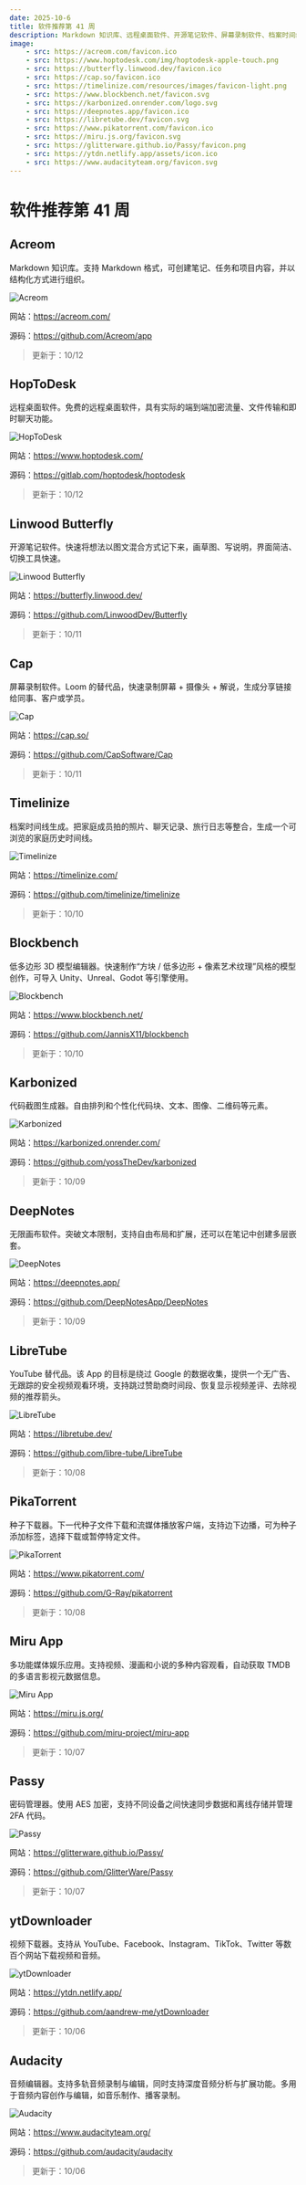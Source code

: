 ```yaml
---
date: 2025-10-6
title: 软件推荐第 41 周
description: Markdown 知识库、远程桌面软件、开源笔记软件、屏幕录制软件、档案时间线生成、3D 模型编辑器、代码截图生成器、Karbonized、无限画布软件、YouTube 替代品、种子下载器、多功能媒体娱乐应用、密码管理器、视频下载器、音频编辑器。
image: 
    - src: https://acreom.com/favicon.ico
    - src: https://www.hoptodesk.com/img/hoptodesk-apple-touch.png
    - src: https://butterfly.linwood.dev/favicon.ico
    - src: https://cap.so/favicon.ico
    - src: https://timelinize.com/resources/images/favicon-light.png
    - src: https://www.blockbench.net/favicon.svg
    - src: https://karbonized.onrender.com/logo.svg
    - src: https://deepnotes.app/favicon.ico
    - src: https://libretube.dev/favicon.svg
    - src: https://www.pikatorrent.com/favicon.ico
    - src: https://miru.js.org/favicon.svg
    - src: https://glitterware.github.io/Passy/favicon.png
    - src: https://ytdn.netlify.app/assets/icon.ico
    - src: https://www.audacityteam.org/favicon.svg
---
```


# 软件推荐第 41 周

## Acreom <Badge type="warning" text="Web" /> <Badge type="info" text="移动端" /> <Badge type="tip" text="桌面端" />

Markdown 知识库。支持 Markdown 格式，可创建笔记、任务和项目内容，并以结构化方式进行组织。

<ClientOnly><Img src="/images/software/2025/41/acreom.webp" alt="Acreom" /></ClientOnly>

网站：https://acreom.com/

源码：https://github.com/Acreom/app

> 更新于：10/12

## HopToDesk <Badge type="info" text="移动端" /> <Badge type="tip" text="桌面端" />

远程桌面软件。免费的远程桌面软件，具有实际的端到端加密流量、文件传输和即时聊天功能。

<ClientOnly><Img src="/images/software/2025/41/hop-to-desk.webp" alt="HopToDesk" /></ClientOnly>

网站：https://www.hoptodesk.com/

源码：https://gitlab.com/hoptodesk/hoptodesk

> 更新于：10/12

## Linwood Butterfly <Badge type="warning" text="Web" /> <Badge type="info" text="移动端" /> <Badge type="tip" text="桌面端" />

开源笔记软件。快速将想法以图文混合方式记下来，画草图、写说明，界面简洁、切换工具快速。

<ClientOnly><Img src="/images/software/2025/41/linwood-butterfly.webp" alt="Linwood Butterfly" /></ClientOnly>

网站：https://butterfly.linwood.dev/

源码：https://github.com/LinwoodDev/Butterfly

> 更新于：10/11

## Cap <Badge type="tip" text="桌面端" />

屏幕录制软件。Loom 的替代品，快速录制屏幕 + 摄像头 + 解说，生成分享链接给同事、客户或学员。

<ClientOnly><Img src="/images/software/2025/41/cap.webp" alt="Cap" /></ClientOnly>

网站：https://cap.so/

源码：https://github.com/CapSoftware/Cap

> 更新于：10/11

## Timelinize <Badge type="tip" text="桌面端" />

档案时间线生成。把家庭成员拍的照片、聊天记录、旅行日志等整合，生成一个可浏览的家庭历史时间线。

<ClientOnly><Img src="/images/software/2025/41/timelinize.webp" alt="Timelinize" /></ClientOnly>

网站：https://timelinize.com/

源码：https://github.com/timelinize/timelinize

> 更新于：10/10

## Blockbench <Badge type="warning" text="Web" /> <Badge type="tip" text="桌面端" />

低多边形 3D 模型编辑器。快速制作“方块 / 低多边形 + 像素艺术纹理”风格的模型创作，可导入 Unity、Unreal、Godot 等引擎使用。

<ClientOnly><Img src="/images/software/2025/41/blockbench.webp" alt="Blockbench" /></ClientOnly>

网站：https://www.blockbench.net/

源码：https://github.com/JannisX11/blockbench

> 更新于：10/10

## Karbonized <Badge type="warning" text="Web" /> <Badge type="tip" text="桌面端" />

代码截图生成器。自由排列和个性化代码块、文本、图像、二维码等元素。

<ClientOnly><Img src="/images/software/2025/41/karbonized.webp" alt="Karbonized" /></ClientOnly>

网站：https://karbonized.onrender.com/

源码：https://github.com/yossTheDev/karbonized

> 更新于：10/09

## DeepNotes <Badge type="warning" text="Web" /> <Badge type="info" text="移动端" /> <Badge type="tip" text="桌面端" />

无限画布软件。突破文本限制，支持自由布局和扩展，还可以在笔记中创建多层嵌套。

<ClientOnly><Img src="/images/software/2025/41/deep-notes.webp" alt="DeepNotes" /></ClientOnly>

网站：https://deepnotes.app/

源码：https://github.com/DeepNotesApp/DeepNotes

> 更新于：10/09

## LibreTube <Badge type="info" text="Android" />

YouTube 替代品。该 App 的目标是绕过 Google 的数据收集，提供一个无广告、无跟踪的安全视频观看环境，支持跳过赞助商时间段、恢复显示视频差评、去除视频的推荐箭头。

<ClientOnly><Img src="/images/software/2025/41/libre-tube.webp" alt="LibreTube" /></ClientOnly>

网站：https://libretube.dev/

源码：https://github.com/libre-tube/LibreTube

> 更新于：10/08

## PikaTorrent <Badge type="info" text="移动端" /> <Badge type="tip" text="桌面端" />

种子下载器。下一代种子文件下载和流媒体播放客户端，支持边下边播，可为种子添加标签，选择下载或暂停特定文件。

<ClientOnly><Img src="/images/software/2025/41/pika-torrent.webp" alt="PikaTorrent" /></ClientOnly>

网站：https://www.pikatorrent.com/

源码：https://github.com/G-Ray/pikatorrent

> 更新于：10/08

## Miru App <Badge type="warning" text="Web" /> <Badge type="info" text="Android" /> <Badge type="tip" text="桌面端" />

多功能媒体娱乐应用。支持视频、漫画和小说的多种内容观看，自动获取 TMDB 的多语言影视元数据信息。

<ClientOnly><Img src="/images/software/2025/41/miru-app.webp" alt="Miru App" /></ClientOnly>

网站：https://miru.js.org/

源码：https://github.com/miru-project/miru-app

> 更新于：10/07

## Passy <Badge type="info" text="Android" /> <Badge type="tip" text="桌面端" /> <Badge type="danger" text="扩展程序" />

密码管理器。使用 AES 加密，支持不同设备之间快速同步数据和离线存储并管理 2FA 代码。

<ClientOnly><Img src="/images/software/2025/41/passy.webp" alt="Passy" /></ClientOnly>

网站：https://glitterware.github.io/Passy/

源码：https://github.com/GlitterWare/Passy

> 更新于：10/07

## ytDownloader <Badge type="tip" text="桌面端" />

视频下载器。支持从 YouTube、Facebook、Instagram、TikTok、Twitter 等数百个网站下载视频和音频。

<ClientOnly><Img src="/images/software/2025/41/yt-downloader.webp" alt="ytDownloader" /></ClientOnly>

网站：https://ytdn.netlify.app/

源码：https://github.com/aandrew-me/ytDownloader

> 更新于：10/06

## Audacity <Badge type="tip" text="桌面端" />

音频编辑器。支持多轨音频录制与编辑，同时支持深度音频分析与扩展功能。多用于音频内容创作与编辑，如音乐制作、播客录制。

<ClientOnly><Img src="/images/software/2025/41/audacity.webp" alt="Audacity" /></ClientOnly>

网站：https://www.audacityteam.org/

源码：https://github.com/audacity/audacity

> 更新于：10/06